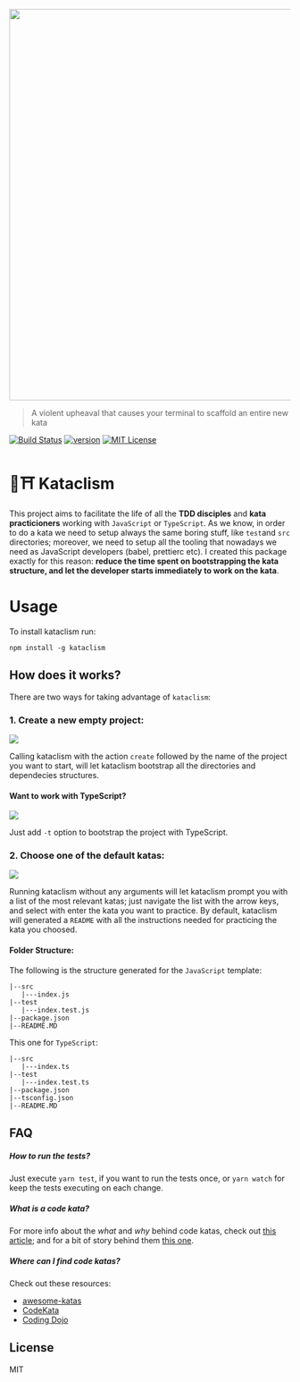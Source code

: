 <p align="center">
   <img src="https://github.com/glippi/kataclism/blob/master/kataclism.svg" width="700"/>
</p>

> A violent upheaval that causes your terminal to scaffold an entire new kata

[![Build Status](https://travis-ci.com/glippi/kataclism.svg?branch=master)](https://travis-ci.com/glippi/kataclism)
[![version](https://img.shields.io/npm/v/kataclism.svg?style=flat-square)](https://www.npmjs.com/package/kataclism)
[![MIT License](https://img.shields.io/npm/l/react-testing-library.svg?style=flat-square)](https://github.com/kentcdodds/react-testing-library/blob/master/LICENSE)

# 🥋⛩️ Kataclism
This project aims to facilitate the life of all the **TDD disciples** and **kata practicioners** working with `JavaScript` or `TypeScript`.
As we know, in order to do a kata we need to setup always the same boring stuff, like `test`and `src` directories; moreover, we need to setup all the tooling that nowadays we need as JavaScript developers (babel, prettierc etc).
I created this package exactly for this reason: **reduce the time spent on bootstrapping the kata structure, and let the developer starts immediately to work on the kata**.

# Usage
To install kataclism run:

```console
npm install -g kataclism
```

## How does it works?
There are two ways for taking advantage of `kataclism`:

### 1. Create a new empty project:
<img src="https://github.com/glippi/kataclism/blob/master/kataclism-js.png" />

Calling kataclism with the action `create` followed by the name of the project you want to start, will let kataclism bootstrap all the directories and dependecies structures.

#### Want to work with TypeScript?
<img src="https://github.com/glippi/kataclism/blob/master/kataclism-ts.png" />

Just add `-t` option to bootstrap the project with TypeScript.


### 2. Choose one of the default katas:
<img src="https://github.com/glippi/kataclism/blob/master/kataclism-inquirer.png" />

Running kataclism without any arguments will let kataclism prompt you with a list of the most relevant katas; just navigate the list with the arrow keys, and select with enter the kata you want to practice.
By default, kataclism will generated a `README` with all the instructions needed for practicing the kata you choosed.

#### Folder Structure:
The following is the structure generated for the `JavaScript` template:
```
|--src
   |---index.js
|--test
   |---index.test.js
|--package.json
|--README.MD
```
This one for `TypeScript`:
```
|--src
   |---index.ts
|--test
   |---index.test.ts
|--package.json
|--tsconfig.json
|--README.MD
```

## FAQ

##### How to run the tests?
Just execute `yarn test`, if you want to run the tests once, or `yarn watch` for keep the tests executing on each change.

##### What is a code kata?
For more info about the *what* and *why* behind code katas, check out [this article](http://codekata.com/); and for a bit of story behind them [this one](http://codekata.com/kata/codekata-how-it-started/).

##### Where can I find code katas?
Check out these resources:
   * [awesome-katas](https://github.com/gamontal/awesome-katas)
   * [CodeKata](http://codekata.com/)
   * [Coding Dojo](http://codingdojo.org/kata/)


## License

MIT
